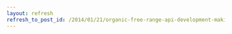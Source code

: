 ```yaml
---
layout: refresh
refresh_to_post_id: /2014/01/21/organic-free-range-api-development-making-web-services-that-you-will-actually-want-to-consume
---
```

